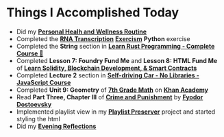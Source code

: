 # Things I Accomplished Today

- Did my **[Personal Healh and Wellness Routine](../../routines/2024/personal-health-and-wellness-routine/personal-health-and-wellness-routine-2024-week-7)**
- Completed the **[RNA Transcription](https://exercism.org/tracks/python/exercises/rna-transcription)** **[Exercism](https://exercism.org)** **Python** exercise
- Completed the **String** section in **[Learn Rust Programming - Complete Course 🦀](https://www.youtube.com/watch?v=BpPEoZW5IiY)**
- Completed **Lesson 7: Foundry Fund Me** and **Lesson 8: HTML Fund Me** of **[Learn Solidity, Blockchain Development, & Smart Contracts](https://www.youtube.com/watch?v=umepbfKp5rI)**
- Completed **Lecture 2** section in **[Self-driving Car - No Libraries - JavaScript Course](https://www.youtube.com/watch?v=IxhrXKEVCsc)**
- Completed **Unit 9: Geometry** of **[7th Grade Math](https://www.khanacademy.org/math/cc-seventh-grade-math)** on **[Khan Academy](https://www.khanacademy.org)**
- Read **Part Three, Chapter III** of **[Crime and Punishment](https://www.goodreads.com/book/show/7144.Crime_and_Punishment)** by **[Fyodor Dostoevsky](https://www.goodreads.com/author/show/3137322.Fyodor_Dostoevsky)**
- Implemented playlist view in my **[Playlist Preserver](https://github.com/evorhard/Playlist-Preserver)** project and started styling the html
- Did my **[Evening Reflections](../../routines/evening-reflections.md)**
